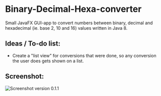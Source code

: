 # Binary-Decimal-Hexa-converter
Small JavaFX GUI-app to convert numbers between binary, decimal  and hexadecimal (ie. base 2, 10 and 16) values written in Java 8.

## Ideas / To-do list:
- Create a "list view" for conversions that were done, so any conversion the user does gets shown on a list.

## Screenshot:
![Screenshot version 0.1.1](https://user-images.githubusercontent.com/34478752/55245058-16335b00-524b-11e9-8982-d4abc773f003.jpg)
